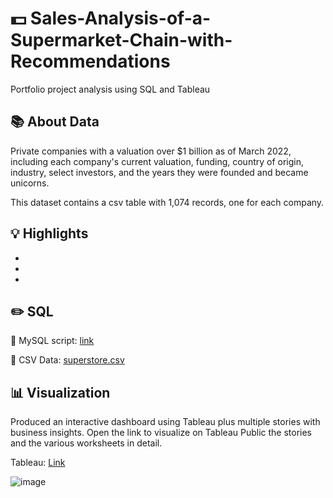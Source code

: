 # 💵 Sales-Analysis-of-a-Supermarket-Chain-with-Recommendations

Portfolio project analysis using SQL and Tableau

## 📚 About Data

Private companies with a valuation over $1 billion as of March 2022, including each company's current valuation, funding, country of origin, industry, select investors, and the years they were founded and became unicorns.

This dataset contains a csv table with 1,074 records, one for each company. 

## 💡 Highlights

-
-
-

## ✏️ SQL 

📍 MySQL script: [link](https://github.com/katiehuangx/Maven-Unicorn-Challenge/blob/main/Maven%20Unicorn%20Companies%20-%20Data%20Wrangling.ipynb)

📍 CSV Data: [superstore.csv](superstore.csv)

## 📊 Visualization

Produced an interactive dashboard using Tableau plus multiple stories with business insights.
Open the link to visualize on Tableau Public the stories and the various worksheets in detail.

Tableau: [Link](https://public.tableau.com/app/profile/marco.gamberini/viz/SalesAnalysisofaSupermarketChainwithRecommendations/Dashboard1)

![image](https://github.com/user-attachments/assets/652ca36d-c35c-425d-b59f-ae52e0ce1062)


